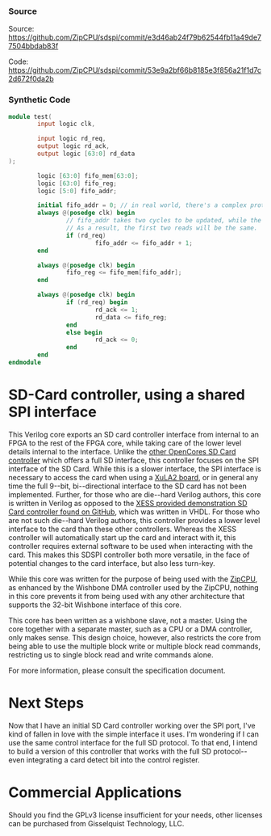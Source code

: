 ### Source
Source: https://github.com/ZipCPU/sdspi/commit/e3d46ab24f79b62544fb11a49de77504bbdab83f

Code: https://github.com/ZipCPU/sdspi/commit/53e9a2bf66b8185e3f856a21f1d7c2d672f0da2b

### Synthetic Code
```verilog
module test(
        input logic clk,

        input logic rd_req,
        output logic rd_ack,
        output logic [63:0] rd_data
);

        logic [63:0] fifo_mem[63:0];
        logic [63:0] fifo_reg;
        logic [5:0] fifo_addr;

        initial fifo_addr = 0; // in real world, there's a complex protocol to reset it
        always @(posedge clk) begin
                // fifo_addr takes two cycles to be updated, while the latency of rd_ack is one cycle.
                // As a result, the first two reads will be the same.
                if (rd_req)
                        fifo_addr <= fifo_addr + 1;
        end

        always @(posedge clk) begin
                fifo_reg <= fifo_mem[fifo_addr];
        end

        always @(posedge clk) begin
                if (rd_req) begin
                        rd_ack <= 1;
                        rd_data <= fifo_reg;
                end
                else begin
                        rd_ack <= 0;
                end
        end
endmodule
```

# SD-Card controller, using a shared SPI interface

This Verilog core exports an SD card controller interface from internal to an
FPGA to the rest of the FPGA core, while taking care of the lower level details
internal to the interface.  Unlike the [other OpenCores SD Card controller](http://www.opencores.org/project,sdcard_mass_storage_controller) which offers a full SD interface, this controller focuses on the SPI interface of the SD Card. 
While this is a slower interface, the SPI interface is
necessary to access the card when using a [XuLA2 board](http://www.xess.com/shop/product/xula2-lx25/), or
in general any time the full 9--bit, bi--directional interface to the SD card
has not been implemented.
Further, for those who are die--hard Verilog authors, this core is written in
Verilog as opposed to the [XESS provided demonstration SD Card controller
found on GitHub](https://github.com/xesscorp/VHDL\_Lib/SDCard.vhd), which was
written
in VHDL.  For those who are not such die--hard Verilog authors, this controller
provides a lower level interface to the card than these other controllers. 
Whereas the XESS controller will automatically start up the card and interact
with it, this controller requires external software to be used when interacting
with the card.  This makes this SDSPI controller both more versatile, in the
face of potential changes to the card interface, but also less turn-key.

While this core was written for the purpose of being used with the [ZipCPU](https://github.com/ZipCPU/zipcpu),
as enhanced by the Wishbone DMA controller used by the ZipCPU, nothing in this
core prevents it from being used with any other architecture that supports
the 32-bit Wishbone interface of this core.

This core has been written as a wishbone slave, not a master.  Using the core
together with a separate master, such as a CPU or a DMA controller, only makes
sense.  This design choice, however, also restricts the core from being able to
use the multiple block write or multiple block read commands, restricting us to 
single block read and write commands alone.

For more information, please consult the specification document.

# Next Steps

Now that I have an initial SD Card controller working over the SPI port, I've
kind of fallen in love with the simple interface it uses.  I'm wondering if I
can use the same control interface for the full SD protocol.  To that end, I
intend to build a version of this controller that works with the full SD
protocol--even integrating a card detect bit into the control register.

# Commercial Applications

Should you find the GPLv3 license insufficient for your needs, other licenses
can be purchased from Gisselquist Technology, LLC.
